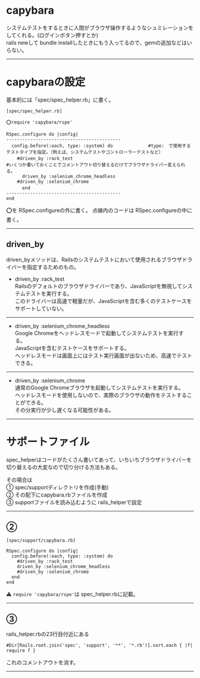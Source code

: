 # capybara
システムテストをするときに人間がブラウザ操作するようなシュミレーションをしてくれる。(ログインボタン押すとか)    
rails newして bundle installしたときにもう入ってるので、gemの追加などはいらない。
***

# capybaraの設定
基本的には「spec/spec_helper.rb」に書く。
~~~
[spec/spec_helper.rb]

⭕️require 'capybara/rspe'

RSpec.configure do |config|
-------------------------------------------
  config.before(:each, type: :system) do　　　　　　　　#type:　で使用するテストタイプを指定。（例えば、システムテストやコントローラーテストなど）
    #driven_by :rack_test　　　　　　　　　　　　　　　　　　　　　　　　　　　　　　　　　　　　　　#いくつか書いておくことでコメントアウト切り替えるだけでブラウザドライバー変えられる。
      driven_by :selenium_chrome_headless
    #driven_by :selenium_chrome
　　　 end
-------------------------------------------
end
~~~
⭕️を RSpec.configureの外に書く。
点線内のコードは RSpec.configureの中に書く。
***

## driven_by
driven_byメソッドは、Railsのシステムテストにおいて使用されるブラウザドライバーを指定するためのもの。
    
- driven_by :rack_test    
Railsのデフォルトのブラウザドライバーであり、JavaScriptを無視してシステムテストを実行する。    
このドライバーは高速で軽量だが、JavaScriptを含む多くのテストケースをサポートしていない。    
***

- driven_by :selenium_chrome_headless    
Google Chromeをヘッドレスモードで起動してシステムテストを実行する。    
JavaScriptを含むテストケースをサポートする。    
ヘッドレスモードは画面上にはテスト実行画面が出ないため、高速でテストできる。
***

- driven_by :selenium_chrome    
通常のGoogle Chromeブラウザを起動してシステムテストを実行する。    
ヘッドレスモードを使用しないので、実際のブラウザの動作をテストすることができる。    
その分実行が少し遅くなる可能性がある。
***

# サポートファイル
spec_helperはコードがたくさん書いてあって、いちいちブラウザドライバーを切り替えるの大変なので切り分ける方法もある。    
    
その場合は    
① spec/supportディレクトリを作成(手動)    
② その配下にcapybara.rbファイルを作成    
③ supportファイルを読み込むように rails_helperで設定
***

## ②
~~~
[spec/support/capybara.rb]

RSpec.configure do |config|
  config.before(:each, type: :system) do
    #driven_by :rack_test
    driven_by :selenium_chrome_headless
    #driven_by :selenium_chrome
  end
end
~~~
⚠️ `require 'capybara/rspe'`は spec_helper.rbに記載。    
***

## ③
rails_helper.rbの23行目付近にある
~~~
#Dir[Rails.root.join('spec', 'support', '**', '*.rb')].sort.each { |f| require f }
~~~
これのコメントアウトを消す。
***

